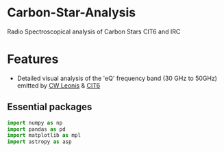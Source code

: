 # Carbon-Star-Analysis
Radio Spectroscopical analysis of Carbon Stars CIT6 and IRC 

# Features
- Detailed visual analysis of the 'eQ' frequency band (30 GHz to 50GHz) emitted by [CW Leonis](https://en.wikipedia.org/wiki/CW_Leonis) & [CIT6](https://en.wikipedia.org/wiki/CIT_6)


## Essential packages 

```python 
import numpy as np
import pandas as pd
import matplotlib as mpl
import astropy as asp

```

